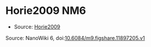 <a name="material" />

# Horie2009 NM6
<script type="application/ld+json">
  {
    "@context": "https://schema.org/",
    "@type": "ChemicalSubstance",
    "@id": "https://egonw.github.io/nanowiki/nanowiki183.html#material",
    "http://purl.org/dc/terms/conformsTo":
      {
        "@type": "CreativeWork",
        "@id": "https://bioschemas.org/profiles/ChemicalSubstance/0.4-RELEASE/"
      },
    "identfier": "183",
    "name": "Horie2009 NM6",
    "url": "https://egonw.github.io/nanowiki/nanowiki183.html#material",
    "sameAs": "http://127.0.0.1/mediawiki/index.php/Special:URIResolver/Horie2009_NM6"
  }
</script>


* Source: [Horie2009](Horie2009.md)


Source: NanoWiki 6, doi:[10.6084/m9.figshare.11897205.v1](https://doi.org/10.6084/m9.figshare.11897205.v1)
